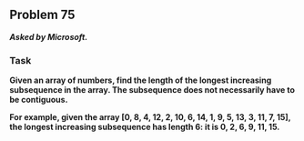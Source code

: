 ## Problem 75
***Asked by Microsoft.***
### Task
**Given an array of numbers, find the length of the longest increasing subsequence in the array. The subsequence does not necessarily have to be contiguous.**

**For example, given the array [0, 8, 4, 12, 2, 10, 6, 14, 1, 9, 5, 13, 3, 11, 7, 15], the longest increasing subsequence has length 6: it is 0, 2, 6, 9, 11, 15.**
